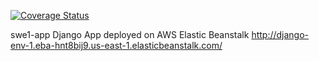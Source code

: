[![Coverage Status](https://coveralls.io/repos/github/DevonARP/swe1-app/badge.svg?branch=main)](https://coveralls.io/github/DevonARP/swe1-app?branch=main)


swe1-app
Django App deployed on AWS Elastic Beanstalk
http://django-env-1.eba-hnt8bij9.us-east-1.elasticbeanstalk.com/
